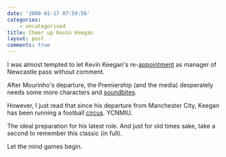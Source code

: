 ```yaml
---
date: '2008-01-17 07:59:56'
categories:
    - uncategorised
title: Cheer up Kevin Keegan
layout: post
comments: true
---
```


I was almost tempted to let Kevin Keegan's
re-[appointment](http://news.bbc.co.uk/sport1/hi/football/teams/n/newcastle_united/7192457.stm)
as manager of Newcastle pass without comment.

After Mourinho's departure, the Premiership (and the media) desperately
needs some more characters and
[soundbites](http://www.whoateallthepies.tv/2008/01/the_top_20_kevi.html).

However, I just read that since his departure from Manchester City,
Keegan has been running a football
[circus](http://sport.independent.co.uk/football/premier-league/article3345117.ece).
YCNMIU.

The ideal preparation for his latest role. And just for old times sake,
take a second to remember this classic (in full).

Let the mind games begin.
